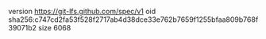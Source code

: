 version https://git-lfs.github.com/spec/v1
oid sha256:c747cd2fa53f528f2717ab4d38dce33e762b7659f1255bfaa809b768f39071b2
size 6068
